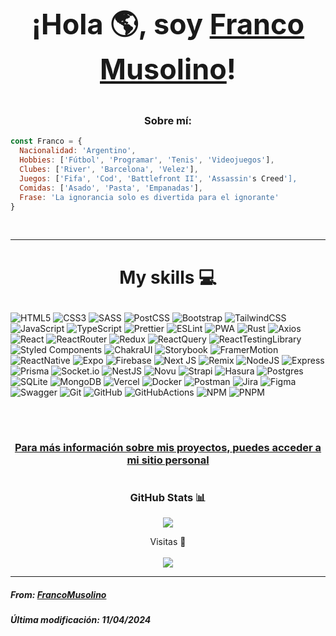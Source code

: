 # <p align="center" style="font-size: 45;">¡Hola 🌎, soy <a href="https://github.com/FrancoMusolino">Franco Musolino</a>! </p>

<h3 align="center">Sobre mí:</h3>

``` javascript
const Franco = {
  Nacionalidad: 'Argentino',
  Hobbies: ['Fútbol', 'Programar', 'Tenis', 'Videojuegos'],
  Clubes: ['River', 'Barcelona', 'Velez'],
  Juegos: ['Fifa', 'Cod', 'Battlefront II', 'Assassin's Creed'],
  Comidas: ['Asado', 'Pasta', 'Empanadas'],
  Frase: 'La ignorancia solo es divertida para el ignorante'
}

```
</br>

<hr>

# <p align="center">My skills 💻</p>
![HTML5](https://img.shields.io/badge/html5-%23E34F26.svg?style=for-the-badge&logo=html5&logoColor=white)
![CSS3](https://img.shields.io/badge/css3-%231572B6.svg?style=for-the-badge&logo=css3&logoColor=white)
![SASS](https://img.shields.io/badge/SASS-hotpink.svg?style=for-the-badge&logo=SASS&logoColor=white)
![PostCSS](https://img.shields.io/badge/postcss-%235b4e3b.svg?style=for-the-badge&logo=postcss&logoColor=dd3a0a)
![Bootstrap](https://img.shields.io/badge/bootstrap-%23563D7C.svg?style=for-the-badge&logo=bootstrap&logoColor=white)
![TailwindCSS](https://img.shields.io/badge/tailwindcss-%2338B2AC.svg?style=for-the-badge&logo=tailwind-css&logoColor=white)
![JavaScript](https://img.shields.io/badge/javascript-%23323330.svg?style=for-the-badge&logo=javascript&logoColor=%23F7DF1E)
![TypeScript](https://img.shields.io/badge/typescript-%23007ACC.svg?style=for-the-badge&logo=typescript&logoColor=white)
![Prettier](https://img.shields.io/badge/prettier-%231a2b34.svg?style=for-the-badge&logo=prettier&logoColor=ea5e5e)
![ESLint](https://img.shields.io/badge/eslint-%234b32c3.svg?style=for-the-badge&logo=eslint&logoColor=white)
![PWA](https://img.shields.io/badge/pwa-%235a06c9.svg?style=for-the-badge&logo=pwa&logoColor=white)
![Rust](https://img.shields.io/badge/rust-%23F74B00.svg?style=for-the-badge&logo=rust&logoColor=white)
![Axios](https://img.shields.io/badge/axios-%239D80EF.svg?style=for-the-badge&logo=axios&logoColor=white)
![React](https://img.shields.io/badge/react-%2320232a.svg?style=for-the-badge&logo=react&logoColor=%2361DAFB)
![ReactRouter](https://img.shields.io/badge/react_router-%23f44250.svg?style=for-the-badge&logo=reactrouter&logoColor=white)
![Redux](https://img.shields.io/badge/redux-%237849BD.svg?style=for-the-badge&logo=redux&logoColor=white)
![ReactQuery](https://img.shields.io/badge/react_query-%23002C4B.svg?style=for-the-badge&logo=reactquery&logoColor=FF4154)
![ReactTestingLibrary](https://img.shields.io/badge/react_testing_library-%23242526.svg?style=for-the-badge&logo=testinglibrary&logoColor=9E0707)
![Styled Components](https://img.shields.io/badge/styled--components-DB7093?style=for-the-badge&logo=styled-components&logoColor=white)
![ChakraUI](https://img.shields.io/badge/chakra-%234FD1C5.svg?style=for-the-badge&logo=chakraui&logoColor=white)
![Storybook](https://img.shields.io/badge/storybook-%23ff4785.svg?style=for-the-badge&logo=storybook&logoColor=white)
![FramerMotion](https://img.shields.io/badge/framer_motion-%231A1A1A.svg?style=for-the-badge&logo=framer&logoColor=E731BE)
![ReactNative](https://img.shields.io/badge/react_native-%2320232A.svg?style=for-the-badge&logo=react&logoColor=61DAFB)
![Expo](https://img.shields.io/badge/expo-%23151718.svg?style=for-the-badge&logo=expo&logoColor=ECEDEE)
![Firebase](https://img.shields.io/badge/firebase-%23039BE5.svg?style=for-the-badge&logo=firebase)
![Next JS](https://img.shields.io/badge/Next-black?style=for-the-badge&logo=next.js&logoColor=white) 
![Remix](https://img.shields.io/badge/remix-%23121212.svg?style=for-the-badge&logo=remix&logoColor=white) 
![NodeJS](https://img.shields.io/badge/node.js-6DA55F?style=for-the-badge&logo=node.js&logoColor=white)
![Express](https://img.shields.io/badge/express-%23353535.svg?style=for-the-badge&logo=express&logoColor=white)
![Prisma](https://img.shields.io/badge/prisma-%234c51bf.svg?style=for-the-badge&logo=prisma&logoColor=FDFDFD)
![Socket.io](https://img.shields.io/badge/socket.io-%23242526.svg?style=for-the-badge&logo=socket.io&logoColor=25C2A0)
![NestJS](https://img.shields.io/badge/nestjs-%23E0234E.svg?style=for-the-badge&logo=nestjs&logoColor=white) 
![Novu](https://img.shields.io/badge/novu-%23010101.svg?style=for-the-badge&logo=novu&logoColor=C80079) 
![Strapi](https://img.shields.io/badge/strapi-%23121180.svg?style=for-the-badge&logo=strapi&logoColor=4945ff) 
![Hasura](https://img.shields.io/badge/hasura-%232DB57C.svg?style=for-the-badge&logo=hasura&logoColor=white) 
![Postgres](https://img.shields.io/badge/postgres-%23316192.svg?style=for-the-badge&logo=postgresql&logoColor=white)
![SQLite](https://img.shields.io/badge/sqlite-%230482c6.svg?style=for-the-badge&logo=sqlite&logoColor=white)
![MongoDB](https://img.shields.io/badge/MongoDB-%234ea94b.svg?style=for-the-badge&logo=mongodb&logoColor=white)
![Vercel](https://img.shields.io/badge/vercel-%23000000.svg?style=for-the-badge&logo=vercel&logoColor=white)
![Docker](https://img.shields.io/badge/docker-%230db7ed.svg?style=for-the-badge&logo=docker&logoColor=white)
![Postman](https://img.shields.io/badge/Postman-FF6C37?style=for-the-badge&logo=postman&logoColor=white)
![Jira](https://img.shields.io/badge/jira-%232684FF.svg?style=for-the-badge&logo=jira&logoColor=white)
![Figma](https://img.shields.io/badge/figma-%235551ff.svg?style=for-the-badge&logo=figma&logoColor=FDFDFD)
![Swagger](https://img.shields.io/badge/-Swagger-%23Clojure?style=for-the-badge&logo=swagger&logoColor=white)
![Git](https://img.shields.io/badge/git-%23F54D27.svg?style=for-the-badge&logo=git&logoColor=white) 
![GitHub](https://img.shields.io/badge/github-%23010409.svg?style=for-the-badge&logo=github&logoColor=white) 
![GitHubActions](https://img.shields.io/badge/github_actions-%23010409.svg?style=for-the-badge&logo=githubactions&logoColor=2088FF) 
![NPM](https://img.shields.io/badge/NPM-%23C80000.svg?style=for-the-badge&logo=npm&logoColor=white) 
![PNPM](https://img.shields.io/badge/pnpm-%234E4E4E.svg?style=for-the-badge&logo=pnpm&logoColor=F9AD00) 

</br>

# <h3 align="center"><a href="https://portfolio-francomusolinos-projects.vercel.app/" target="_BLANK">Para más información sobre mis proyectos, puedes acceder a mi sitio personal</a></h3>

# <h3 align="center">GitHub Stats 📊</h3>

<p align="center"><img src="https://github-readme-stats.vercel.app/api?username=FrancoMusolino&show_icons=true&theme=synthwave"></p>

<p align="center">Visitas 👀 </br></br>
<img src="https://profile-counter.glitch.me/%7BFrancoMusolino%7D/count.svg">
</p>

<hr>

<h5 align="left">From: <a href="https://github.com/FrancoMusolino">FrancoMusolino</a></h5>
<h5 align="left">Última modificación: 11/04/2024</h5>




<!--
**FrancoMusolino/FrancoMusolino** is a ✨ _special_ ✨ repository because its `README.md` (this file) appears on your GitHub profile.

Here are some ideas to get you started:

- 🔭 I’m currently working on ...
- 🌱 I’m currently learning ...
- 👯 I’m looking to collaborate on ...
- 🤔 I’m looking for help with ...
- 💬 Ask me about ...
- 📫 How to reach me: ...
- 😄 Pronouns: ...
- ⚡ Fun fact: ...
-->


